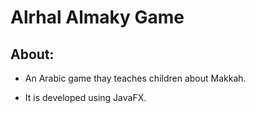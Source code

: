 # Alrhal Almaky Game

## About:
- An Arabic game thay teaches children about Makkah.

- It is developed using JavaFX.
